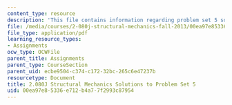 ```yaml
---
content_type: resource
description: 'This file contains information regarding problem set 5 solution. '
file: /media/courses/2-080j-structural-mechanics-fall-2013/00ea97e85336e712b4a77f2993c87954_MIT2_080JF13_ProbSet_5_Sol.pdf
file_type: application/pdf
learning_resource_types:
- Assignments
ocw_type: OCWFile
parent_title: Assignments
parent_type: CourseSection
parent_uid: ecbe9504-c374-c172-32bc-265c6e47237b
resourcetype: Document
title: 2.080J Structural Mechanics Solutions to Problem Set 5
uid: 00ea97e8-5336-e712-b4a7-7f2993c87954
---
```

